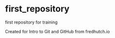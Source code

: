 # first_repository
 first repository for training

Created for Intro to Git and GitHub from fredhutch.io
